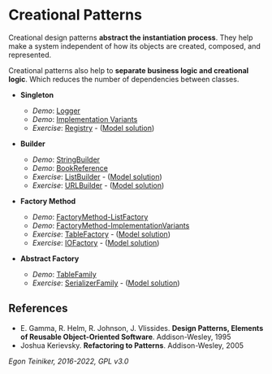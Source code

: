 # Creational Patterns

Creational design patterns **abstract the instantiation process**.
They help make a system independent of how its objects are created, composed, 
and represented.

Creational patterns also help to **separate business logic and creational logic**.
Which reduces the number of dependencies between classes.

* **Singleton**
    * _Demo_: [Logger](singleton/Singleton-Logger)
    * _Demo_: [Implementation Variants](singleton/Singleton-ImplementationVariants)
    * _Exercise_: [Registry](singleton/Singleton-Registry-Exercise) - ([Model solution](singleton/Singleton-Registry))

* **Builder** 
    * _Demo_: [StringBuilder](builder/Builder-StringBuilder)
    * _Demo_: [BookReference](builder/Builder-BookReference)
    * _Exercise_: [ListBuilder](builder/Builder-ListBuilder-Exercise) - ([Model solution](builder/Builder-ListBuilder))
    * _Exercise_: [URLBuilder](builder/Builder-URLBuilder-Exercise) - ([Model solution](builder/Builder-URLBuilder))
    
* **Factory Method**
    * _Demo_: [FactoryMethod-ListFactory](factory-method/FactoryMethod-ListFactory)
    * _Demo_: [FactoryMethod-ImplementationVariants](factory-method/FactoryMethod-ImplementationVariants)
    * _Exercise_: [TableFactory](factory-method/FactoryMethod-TableFactory-Exercise) - ([Model solution](factory-method/FactoryMethod-TableFactory)) 
    * _Exercise_: [IOFactory](factory-method/CreationalPatterns-IOFactory-Exercise) - ([Model solution](factory-method/CreationalPatterns-IOFactory))
    
* **Abstract Factory**
    * _Demo_: [TableFamily](abstract-factory/AbstractFactory-TableFamily)
    * _Exercise_: [SerializerFamily](abstract-factory/AbstractFactory-SerializerFamily-Exercise) - ([Model solution](AbstractFactory-SerializerFamily))

## References
* E. Gamma, R. Helm, R. Johnson, J. Vlissides. **Design Patterns, Elements of Reusable Object-Oriented Software**. Addison-Wesley, 1995
* Joshua Kerievsky. **Refactoring to Patterns**. Addison-Wesley, 2005


*Egon Teiniker, 2016-2022, GPL v3.0*
